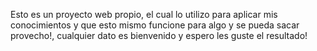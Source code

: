 Esto es un proyecto web propio, el cual lo utilizo para aplicar mis conocimientos y que esto mismo funcione para algo y se pueda sacar provecho!, cualquier dato es bienvenido y espero les guste el resultado!
